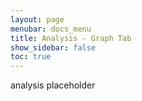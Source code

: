 ```yaml
---
layout: page
menubar: docs_menu
title: Analysis - Graph Tab
show_sidebar: false
toc: true
---
```

analysis placeholder

